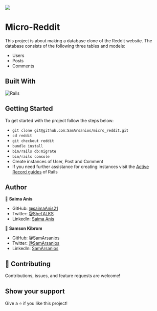 ![](https://img.shields.io/badge/Microverse-blueviolet)

# Micro-Reddit

This project is about making a database clone of the Reddit website.
The database consists of the following three tables and models:
- Users
- Posts
- Comments

<!--![screenshot](img/src.png)-->

## Built With

![Rails](https://img.shields.io/badge/rails%20-%23CC0000.svg?&style=for-the-badge&logo=ruby-on-rails&logoColor=white)&nbsp;&nbsp;

## Getting Started

To get started with the project follow the steps below:
- `git clone git@github.com:SamArsanios/micro_reddit.git`
- `cd reddit`
- `git checkout reddit`
- `bundle install`
- `bin/rails db:migrate`
- `bin/rails console`
- Create instances of User, Post and Comment
- If you need further assistance for creating instances visit the [Active Record guides](https://guides.rubyonrails.org/active_record_basics.html) of Rails

## Author

👤 **Saima Anis**

- GitHub: [@saimaAnis21](https://github.com/@saimaAnis21)
- Twitter: [@SheTALKS](https://twitter.com/@SheTALKS6)
- LinkedIn: [Saima Anis](https://www.linkedin.com/in/saima-anis-3a07921b2/)

👤 **Samson Kibrom**
- GitHub: [@SamArsanios](https://github.com/SamArsanios)
- Twitter: [@SamArsanios](https://twitter.com/SamArsanios)
- LinkedIn: [SamArsanios](https://www.linkedin.com/in/samson-kibrom/)

## 🤝 Contributing

Contributions, issues, and feature requests are welcome!

## Show your support

Give a ⭐️ if you like this project!

